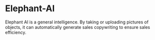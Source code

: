 # Elephant-AI
Elephant AI is a general intelligence. By taking or uploading pictures of objects, it can automatically generate sales copywriting to ensure sales efficiency.
